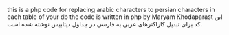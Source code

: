 this is a php code for replacing arabic characters to persian characters in each table of your db
the code is written in php by Maryam Khodaparast
این کد برای تبدیل کاراکترهای عربی به فارسی در جداول دیتابیس نوشته شده است.